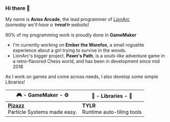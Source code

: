 ### Hi there 👋
My name is **Aviox Arcade**, the lead programmer of [LionArc](https://lionarc.itch.io/) <br>*(someday we'll have a **✨real✨** website)*

90% of my programming work is proudly done in **GameMaker**

- I'm currently working on **Ember the Warefox**, a small roguelite experience about a girl trying to survive in the woods.
- LionArc's bigger project, **Pawn's Path**, is a *souls-like* adventure game in a retro-flavored Chess world, and has been in development since mid 2018

As I work on games and come across needs, I also develop some simple Libraries!

|🎮 - **GameMaker** - ⚙️|📕 - **Libraries** - 📗|
|---|----|
|[**Pizazz**](https://github.com/AvioxArcade/Pizazz)<br>Particle Systems made easy. | **TYLR**<br>Runtime auto-tiling tools |

<!--
**AvioxArcade/AvioxArcade** is a ✨ _special_ ✨ repository because its `README.md` (this file) appears on your GitHub profile.

Here are some ideas to get you started:

- 🔭 I’m currently working on ...
- 🌱 I’m currently learning ...
- 👯 I’m looking to collaborate on ...
- 🤔 I’m looking for help with ...
- 💬 Ask me about ...
- 📫 How to reach me: ...
- 😄 Pronouns: ...
- ⚡ Fun fact: ...
-->
